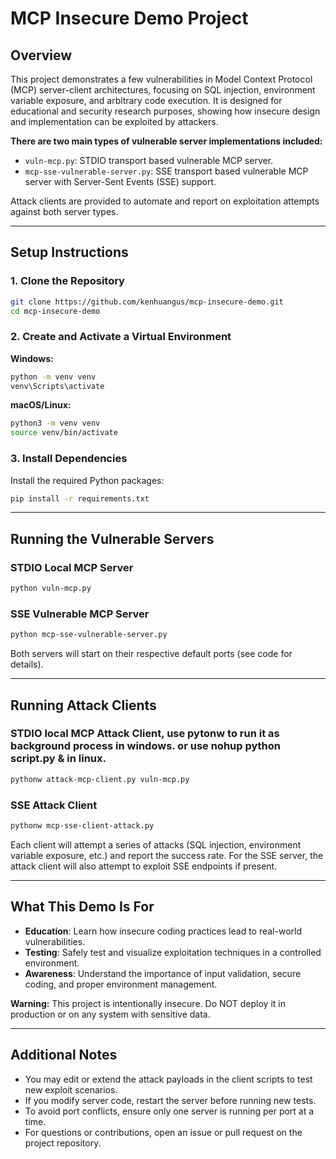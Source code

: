# MCP Insecure Demo Project

## Overview
This project demonstrates a few vulnerabilities in Model Context Protocol (MCP) server-client architectures, focusing on SQL injection, environment variable exposure, and arbitrary code execution. It is designed for educational and security research purposes, showing how insecure design and implementation can be exploited by attackers.

**There are two main types of vulnerable server implementations included:**
- `vuln-mcp.py`: STDIO transport based vulnerable MCP server.
- `mcp-sse-vulnerable-server.py`: SSE transport based vulnerable MCP server with Server-Sent Events (SSE) support.

Attack clients are provided to automate and report on exploitation attempts against both server types.

---

## Setup Instructions

### 1. Clone the Repository
```sh
git clone https://github.com/kenhuangus/mcp-insecure-demo.git
cd mcp-insecure-demo
```

### 2. Create and Activate a Virtual Environment
**Windows:**
```sh
python -m venv venv
venv\Scripts\activate
```
**macOS/Linux:**
```sh
python3 -m venv venv
source venv/bin/activate
```

### 3. Install Dependencies
Install the required Python packages:
```bash
pip install -r requirements.txt
```

---

## Running the Vulnerable Servers

### STDIO Local MCP Server
```sh
python vuln-mcp.py
```

### SSE Vulnerable MCP Server
```sh
python mcp-sse-vulnerable-server.py
```

Both servers will start on their respective default ports (see code for details).

---

## Running Attack Clients

### STDIO local MCP Attack Client, use pytonw to run it as background process in windows. or use nohup python script.py & in linux. 

```sh
pythonw attack-mcp-client.py vuln-mcp.py
```

### SSE Attack Client
```sh
pythonw mcp-sse-client-attack.py
```

Each client will attempt a series of attacks (SQL injection, environment variable exposure, etc.) and report the success rate. For the SSE server, the attack client will also attempt to exploit SSE endpoints if present.

---

## What This Demo Is For
- **Education**: Learn how insecure coding practices lead to real-world vulnerabilities.
- **Testing**: Safely test and visualize exploitation techniques in a controlled environment.
- **Awareness**: Understand the importance of input validation, secure coding, and proper environment management.

**Warning:** This project is intentionally insecure. Do NOT deploy it in production or on any system with sensitive data.

---

## Additional Notes
- You may edit or extend the attack payloads in the client scripts to test new exploit scenarios.
- If you modify server code, restart the server before running new tests.
- To avoid port conflicts, ensure only one server is running per port at a time.
- For questions or contributions, open an issue or pull request on the project repository.
